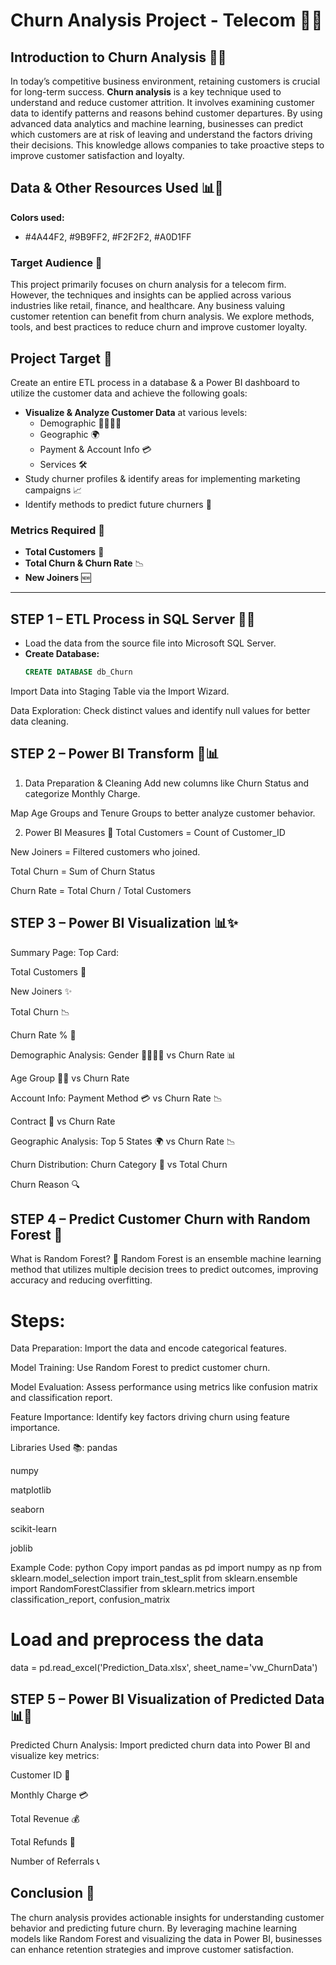 # Churn Analysis Project - Telecom 📱💡

## Introduction to Churn Analysis 🧑‍💻
In today’s competitive business environment, retaining customers is crucial for long-term success. **Churn analysis** is a key technique used to understand and reduce customer attrition. It involves examining customer data to identify patterns and reasons behind customer departures. By using advanced data analytics and machine learning, businesses can predict which customers are at risk of leaving and understand the factors driving their decisions. This knowledge allows companies to take proactive steps to improve customer satisfaction and loyalty.

## Data & Other Resources Used 📊📂

**Colors used:**
- #4A44F2, #9B9FF2, #F2F2F2, #A0D1FF

### Target Audience 🎯
This project primarily focuses on churn analysis for a telecom firm. However, the techniques and insights can be applied across various industries like retail, finance, and healthcare. Any business valuing customer retention can benefit from churn analysis. We explore methods, tools, and best practices to reduce churn and improve customer loyalty.

## Project Target 🎯

Create an entire ETL process in a database & a Power BI dashboard to utilize the customer data and achieve the following goals:
- **Visualize & Analyze Customer Data** at various levels:
  - Demographic 👨‍👩‍👧‍👦
  - Geographic 🌍
  - Payment & Account Info 💳
  - Services 🛠️
- Study churner profiles & identify areas for implementing marketing campaigns 📈
- Identify methods to predict future churners 🔮

### Metrics Required 📏
- **Total Customers** 👥
- **Total Churn & Churn Rate** 📉
- **New Joiners** 🆕

---

## STEP 1 – ETL Process in SQL Server 💾🔄
- Load the data from the source file into Microsoft SQL Server.
- **Create Database:**
  ```sql
  CREATE DATABASE db_Churn
Import Data into Staging Table via the Import Wizard.

Data Exploration: Check distinct values and identify null values for better data cleaning.

## STEP 2 – Power BI Transform 🔄📊
1. Data Preparation & Cleaning
Add new columns like Churn Status and categorize Monthly Charge.

Map Age Groups and Tenure Groups to better analyze customer behavior.

2. Power BI Measures 🔢
Total Customers = Count of Customer_ID

New Joiners = Filtered customers who joined.

Total Churn = Sum of Churn Status

Churn Rate = Total Churn / Total Customers

## STEP 3 – Power BI Visualization 📊✨
Summary Page:
Top Card:

Total Customers 👥

New Joiners ✨

Total Churn 📉

Churn Rate % 🔽

Demographic Analysis:
Gender 💁‍♂️💁‍♀️ vs Churn Rate 📊

Age Group 👶👵 vs Churn Rate

Account Info:
Payment Method 💳 vs Churn Rate 📉

Contract 📑 vs Churn Rate

Geographic Analysis:
Top 5 States 🌍 vs Churn Rate 📉

Churn Distribution:
Churn Category 🔴 vs Total Churn

Churn Reason 🔍

## STEP 4 – Predict Customer Churn with Random Forest 🌲
What is Random Forest? 🌲
Random Forest is an ensemble machine learning method that utilizes multiple decision trees to predict outcomes, improving accuracy and reducing overfitting.

# Steps:
Data Preparation: Import the data and encode categorical features.

Model Training: Use Random Forest to predict customer churn.

Model Evaluation: Assess performance using metrics like confusion matrix and classification report.

Feature Importance: Identify key factors driving churn using feature importance.

Libraries Used 📚:
pandas

numpy

matplotlib

seaborn

scikit-learn

joblib

Example Code:
python
Copy
import pandas as pd
import numpy as np
from sklearn.model_selection import train_test_split
from sklearn.ensemble import RandomForestClassifier
from sklearn.metrics import classification_report, confusion_matrix

# Load and preprocess the data
data = pd.read_excel('Prediction_Data.xlsx', sheet_name='vw_ChurnData') 

## STEP 5 – Power BI Visualization of Predicted Data 📊🔮
Predicted Churn Analysis:
Import predicted churn data into Power BI and visualize key metrics:

Customer ID 📇

Monthly Charge 💳

Total Revenue 💰

Total Refunds 💸

Number of Referrals 📞

## Conclusion 🎯
The churn analysis provides actionable insights for understanding customer behavior and predicting future churn. By leveraging machine learning models like Random Forest and visualizing the data in Power BI, businesses can enhance retention strategies and improve customer satisfaction.
